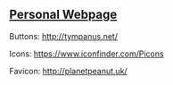 ## [Personal Webpage](http://annekao.me)

Buttons: http://tympanus.net/

Icons: https://www.iconfinder.com/Picons

Favicon: http://planetpeanut.uk/
